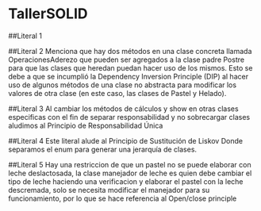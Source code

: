 # TallerSOLID

##Literal 1

##Literal 2
Menciona que hay dos métodos en una clase concreta llamada OperacionesAderezo que pueden ser agregados a la clase padre Postre para que las clases que heredan puedan hacer uso de los mismos.
Esto se debe a que se incumplió la Dependency Inversion Principle (DIP) al hacer uso de algunos métodos de una clase no abstracta para modificar los valores de otra clase (en este caso, las clases de Pastel y Helado).

##Literal 3 
Al cambiar los métodos de cálculos y show en otras clases especificas con el fin de separar responsabilidad y no sobrecargar clases aludimos al Principio de Responsabilidad Única

##Literal 4
Este literal alude al Principio de Sustitución de Liskov Donde separamos el enum para generar una jerarquía de clases.

##Literal 5
Hay una restriccion de que un pastel no se puede elaborar con leche deslactosada, la clase manejador de leche es quien debe cambiar el tipo de leche haciendo una verificacion
y elaborar el pastel con la leche descremada, solo se necesita modificar el manejador para su funcionamiento, por lo que se hace referencia al Open/close principle
